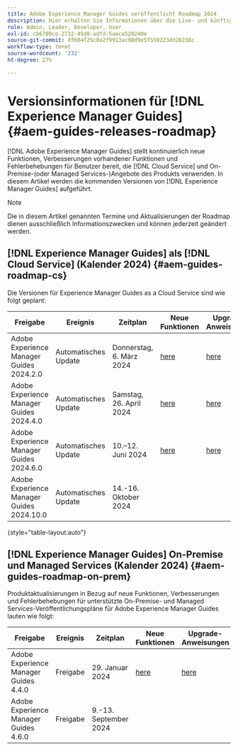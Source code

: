 ```yaml
---
title: Adobe Experience Manager Guides veröffentlicht Roadmap 2024
description: Hier erhalten Sie Informationen über die Live- und künftigen Versionen von Adobe Experience Manager Guides On-Premise und Adobe Experience Manager Guides as a Cloud Service.
role: Admin, Leader, Developer, User
exl-id: cb6709ce-2732-45d0-adfd-5aeca520240e
source-git-commit: df604f25c0a2f9913ac98d9e5f550223dd28238c
workflow-type: tm+mt
source-wordcount: '232'
ht-degree: 27%

---
```


# Versionsinformationen für [!DNL Experience Manager Guides] {#aem-guides-releases-roadmap}

[!DNL Adobe Experience Manager Guides] stellt kontinuierlich neue Funktionen, Verbesserungen vorhandener Funktionen und Fehlerbehebungen für Benutzer bereit, die [!DNL Cloud Service] und On-Premise-(oder Managed Services-)Angebote des Produkts verwenden. In diesem Artikel werden die kommenden Versionen von [!DNL Experience Manager Guides] aufgeführt.

>[!NOTE]
>
>Die in diesem Artikel genannten Termine und Aktualisierungen der Roadmap dienen ausschließlich Informationszwecken und können jederzeit geändert werden.

## [!DNL Experience Manager Guides] als [!DNL Cloud Service] (Kalender 2024) {#aem-guides-roadmap-cs}

Die Versionen für Experience Manager Guides as a Cloud Service sind wie folgt geplant:

| Freigabe | Ereignis | Zeitplan | Neue Funktionen | Upgrade-Anweisungen | Behobene Probleme | Status |
|---|---|---|---|---|---|---|
| Adobe Experience Manager Guides 2024.2.0 | Automatisches Update | Donnerstag, 6. März 2024 | [here](whats-new-2024-2-0.md) | [here](upgrade-instructions-2024-2-0.md) | [here](fixed-issues-2024-2-0.md) | Aktualisiert |
| Adobe Experience Manager Guides 2024.4.0 | Automatisches Update | Samstag, 26. April 2024 | [here](whats-new-2024-04-0.md) | [here](upgrade-instructions-2024-04-0.md) | [here](fixed-issues-2024-04-0.md) | Aktualisiert |
| Adobe Experience Manager Guides 2024.6.0 | Automatisches Update | 10.–12. Juni 2024 | [here](whats-new-2024-06-0.md) | [here](upgrade-instructions-2024-06-0.md) | [here](fixed-issues-2024-06-0.md) | Aktualisiert |
| Adobe Experience Manager Guides 2024.10.0 | Automatisches Update | 14.-16. Oktober 2024 |  |  |  | Target |

{style="table-layout:auto"}

## [!DNL Experience Manager Guides] On-Premise und Managed Services (Kalender 2024) {#aem-guides-roadmap-on-prem}

Produktaktualisierungen in Bezug auf neue Funktionen, Verbesserungen und Fehlerbehebungen für unterstützte On-Premise- und Managed Services-Veröffentlichungspläne für Adobe Experience Manager Guides lauten wie folgt:

| Freigabe | Ereignis | Zeitplan | Neue Funktionen | Upgrade-Anweisungen | Status |
|---|---|---|---|---|---|
| Adobe Experience Manager Guides 4.4.0 | Freigabe | 29. Januar 2024 | [here](whats-new-4-4.md) | [here](upgrade-instructions-4-4.md) | Veröffentlicht |
| Adobe Experience Manager Guides 4.6.0 | Freigabe | 9.-13. September 2024 |  |  | Target |
